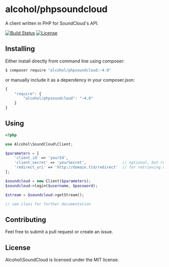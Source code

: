 # alcohol/phpsoundcloud

A client written in PHP for SoundCloud's API.

[![Build Status](https://img.shields.io/travis/alcohol/phpsoundcloud/master.svg?style=flat-square)](https://travis-ci.org/alcohol/phpsoundcloud)
[![License](https://img.shields.io/packagist/l/alcohol/phpsoundcloud.svg?style=flat-square)](https://packagist.org/packages/alcohol/phpsoundcloud)

## Installing

Either install directly from command line using composer:

``` sh
$ composer require "alcohol/phpsoundcloud:~4.0"
```

or manually include it as a dependency in your composer.json:

``` javascript
{
    "require": {
        "alcohol/phpsoundcloud": "~4.0"
    }
}
```

## Using

``` php
<?php

use Alcohol\SoundCloud\Client;

$parameters = [
    'client_id' => 'yourId',
    'client_secret' => 'yourSecret',                // optional, but required
    'redirect_uri' => 'http://domain.tld/redirect'  // for retrieving oauth token
];

$soundcloud = new Client($parameters);
$soundcloud->login($username, $password);

$stream = $soundcloud->getStream();

// see class for further documentation

```

## Contributing

Feel free to submit a pull request or create an issue.

## License

Alcohol\SoundCloud is licensed under the MIT license.
